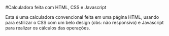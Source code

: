 #Calculadora feita com HTML, CSS e Javascript

Esta é uma calculadora convencional feita em uma página HTML, usando para estilizar o CSS com um belo design (obs: não responsivo) e Javascript para realizar os cálculos das operações.
